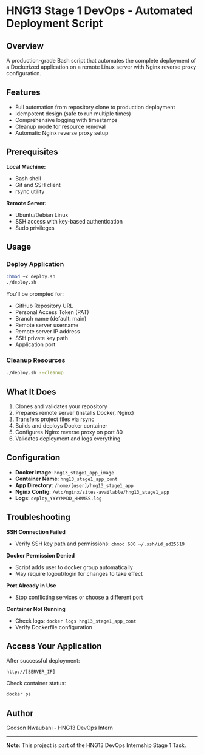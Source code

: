 # HNG13 Stage 1 DevOps - Automated Deployment Script

## Overview

A production-grade Bash script that automates the complete deployment of a Dockerized application on a remote Linux server with Nginx reverse proxy configuration.

## Features

- Full automation from repository clone to production deployment
- Idempotent design (safe to run multiple times)
- Comprehensive logging with timestamps
- Cleanup mode for resource removal
- Automatic Nginx reverse proxy setup

## Prerequisites

**Local Machine:**
- Bash shell
- Git and SSH client
- rsync utility

**Remote Server:**
- Ubuntu/Debian Linux
- SSH access with key-based authentication
- Sudo privileges

## Usage

### Deploy Application

```bash
chmod +x deploy.sh
./deploy.sh
```

You'll be prompted for:
- GitHub Repository URL
- Personal Access Token (PAT)
- Branch name (default: main)
- Remote server username
- Remote server IP address
- SSH private key path
- Application port

### Cleanup Resources

```bash
./deploy.sh --cleanup
```

## What It Does

1. Clones and validates your repository
2. Prepares remote server (installs Docker, Nginx)
3. Transfers project files via rsync
4. Builds and deploys Docker container
5. Configures Nginx reverse proxy on port 80
6. Validates deployment and logs everything

## Configuration

- **Docker Image**: `hng13_stage1_app_image`
- **Container Name**: `hng13_stage1_app_cont`
- **App Directory**: `/home/[user]/hng13_stage1_app`
- **Nginx Config**: `/etc/nginx/sites-available/hng13_stage1_app`
- **Logs**: `deploy_YYYYMMDD_HHMMSS.log`

## Troubleshooting

**SSH Connection Failed**
- Verify SSH key path and permissions: `chmod 600 ~/.ssh/id_ed25519`

**Docker Permission Denied**
- Script adds user to docker group automatically
- May require logout/login for changes to take effect

**Port Already in Use**
- Stop conflicting services or choose a different port

**Container Not Running**
- Check logs: `docker logs hng13_stage1_app_cont`
- Verify Dockerfile configuration

## Access Your Application

After successful deployment:
```
http://[SERVER_IP]
```

Check container status:
```bash
docker ps
```


## Author

Godson Nwaubani - HNG13 DevOps Intern

---

**Note**: This project is part of the HNG13 DevOps Internship Stage 1 Task.